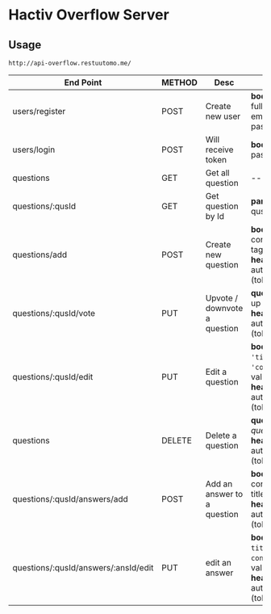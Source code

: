 # Hactiv Overflow Server

## Usage

`http://api-overflow.restuutomo.me/`

End Point  |  METHOD  |  Desc  |  Req
-----------|----------|--------|-------
users/register  |  POST  |  Create new user  |  **body**: fullname, email, password
users/login  |  POST  |  Will receive token  |  **body**: email, password
questions  |  GET  | Get all question  | --
questions/:qusId  |  GET  |  Get question by Id  |  **params**: qusId
questions/add  |  POST  |  Create new question  |  **body**: title, content, tags; **headers**: authorization (token)
questions/:qusId/vote  |  PUT  |  Upvote / downvote a question  |  **query**: *q*: [ up / down ], **headers**: authorization (token)
questions/:qusId/edit  |  PUT  |  Edit a question  |  **body**: key: `'title'` / `'content'`, value; **headers**: authorization (token)
questions  |  DELETE  |  Delete a question  |  **query**: q= *question id*; **headers**: authorization (token)
questions/:qusId/answers/add  |  POST  |  Add an answer to a question  |  **body**: content [, title]; **headers**: authorization (token)
questions/:qusId/answers/:ansId/edit  |  PUT  |  edit an answer  |  **body**: key: `title` / `content`, value; **headers**: authorization (token)

